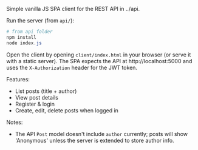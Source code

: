 Simple vanilla JS SPA client for the REST API in ../api.

Run the server (from `api/`):

```powershell
# from api folder
npm install
node index.js
```

Open the client by opening `client/index.html` in your browser (or serve it with a static server). The SPA expects the API at http://localhost:5000 and uses the `X-Authorization` header for the JWT token.

Features:
- List posts (title + author)
- View post details
- Register & login
- Create, edit, delete posts when logged in

Notes:
- The API `Post` model doesn't include `author` currently; posts will show 'Anonymous' unless the server is extended to store author info.
